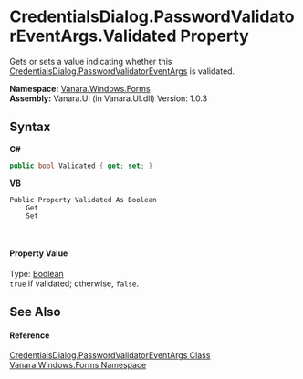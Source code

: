 # CredentialsDialog.PasswordValidatorEventArgs.Validated Property 
 

Gets or sets a value indicating whether this <a href="7f1d0a92-9432-732f-e4ea-3037d8ad05ba">CredentialsDialog.PasswordValidatorEventArgs</a> is validated.

**Namespace:**&nbsp;<a href="c580cf52-4028-70db-28d0-f9b1abc03861">Vanara.Windows.Forms</a><br />**Assembly:**&nbsp;Vanara.UI (in Vanara.UI.dll) Version: 1.0.3

## Syntax

**C#**<br />
``` C#
public bool Validated { get; set; }
```

**VB**<br />
``` VB
Public Property Validated As Boolean
	Get
	Set
```

<br />

#### Property Value
Type: <a href="http://msdn2.microsoft.com/en-us/library/a28wyd50" target="_blank">Boolean</a><br />`true` if validated; otherwise, `false`.

## See Also


#### Reference
<a href="7f1d0a92-9432-732f-e4ea-3037d8ad05ba">CredentialsDialog.PasswordValidatorEventArgs Class</a><br /><a href="c580cf52-4028-70db-28d0-f9b1abc03861">Vanara.Windows.Forms Namespace</a><br />